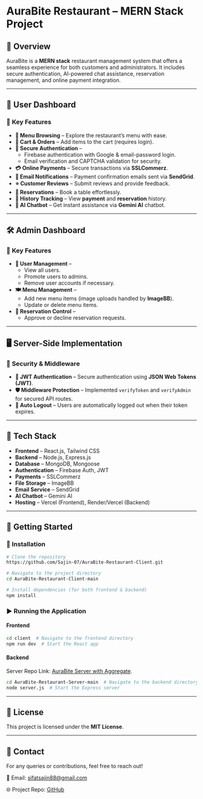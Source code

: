 # **AuraBite Restaurant – MERN Stack Project**

## 🌟 **Overview**
AuraBite is a **MERN stack** restaurant management system that offers a seamless experience for both customers and administrators. It includes secure authentication, AI-powered chat assistance, reservation management, and online payment integration.

---

## **👤 User Dashboard**
### 🔹 **Key Features**
- **📜 Menu Browsing** – Explore the restaurant’s menu with ease.
- **🛒 Cart & Orders** – Add items to the cart (requires login).
- **🔐 Secure Authentication** –
  - Firebase authentication with Google & email-password login.
  - Email verification and CAPTCHA validation for security.
- **💳 Online Payments** – Secure transactions via **SSLCommerz**.
- **📧 Email Notifications** – Payment confirmation emails sent via **SendGrid**.
- **⭐ Customer Reviews** – Submit reviews and provide feedback.
- **📅 Reservations** – Book a table effortlessly.
- **📜 History Tracking** – View **payment** and **reservation** history.
- **🤖 AI Chatbot** – Get instant assistance via **Gemini AI** chatbot.

---

## **🛠️ Admin Dashboard**
### 🔹 **Key Features**
- **👥 User Management** –
  - View all users.
  - Promote users to admins.
  - Remove user accounts if necessary.
- **🍽️ Menu Management** –
  - Add new menu items (image uploads handled by **ImageBB**).
  - Update or delete menu items.
- **📌 Reservation Control** –
  - Approve or decline reservation requests.

---

## **🖥️ Server-Side Implementation**
### 🔹 **Security & Middleware**
- **🔑 JWT Authentication** – Secure authentication using **JSON Web Tokens (JWT)**.
- **🛡️ Middleware Protection** – Implemented `verifyToken` and `verifyAdmin` for secured API routes.
- **🚪 Auto Logout** – Users are automatically logged out when their token expires.

---

## **📌 Tech Stack**
- **Frontend** – React.js, Tailwind CSS
- **Backend** – Node.js, Express.js
- **Database** – MongoDB, Mongoose
- **Authentication** – Firebase Auth, JWT
- **Payments** – SSLCommerz
- **File Storage** – ImageBB
- **Email Service** – SendGrid
- **AI Chatbot** – Gemini AI
- **Hosting** – Vercel (Frontend), Render/Vercel (Backend)

---

## **🚀 Getting Started**

### **🔧 Installation**
```bash
# Clone the repository
https://github.com/Sajin-07/AuraBite-Restaurant-Client.git

# Navigate to the project directory
cd AuraBite-Restaurant-Client-main

# Install dependencies (for both frontend & backend)
npm install
```

### **▶ Running the Application**
#### **Frontend**
```bash
cd client  # Navigate to the frontend directory
npm run dev  # Start the React app
```

#### **Backend**
Server Repo Link: [AuraBite Server with Aggregate](https://github.com/Sajin-07/AuraBite-Restaurant-Server).
```bash
cd AuraBite-Restaurant-Server-main  # Navigate to the backend directory
node server.js  # Start the Express server
```

---

## **📜 License**
This project is licensed under the **MIT License**.

---

## **📩 Contact**
For any queries or contributions, feel free to reach out!

📧 Email: [sifatsajin88@gmail.com](mailto:sifatsajin88@gmail.com)

🌐 Project Repo: [GitHub](https://github.com/Sajin-07/AuraBite-Restaurant-Client)


